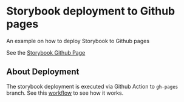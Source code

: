 # Storybook deployment to Github pages


An example on how to deploy Storybook to Github pages

See the [Storybook Github Page](https://deerawan.github.io/storybook-github-pages-example/)

## About Deployment

The storybook deployment is executed via Github Action to `gh-pages` branch.
See this [workflow](https://github.com/deerawan/storybook-github-pages-example/blob/main/.github/workflows/storybook.yml) to see how it works.
